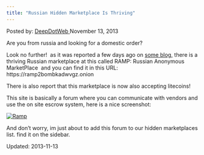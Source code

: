 ```yaml
---
title: "Russian Hidden Marketplace Is Thriving"
---
```

<span>Posted by: <a href="https://www.deepdotweb.com/author/admin/" title="">DeepDotWeb </a></span>
<span>November 13, 2013</span>

<p>Are you from russia and looking for a domestic order?</p>
<p>Look no further!  as it was reported a few days ago on <a href="http://www.leavethewestbehind.com/2013/10/silk-road-is-dead-but-its-russian.html">some blog,</a> there is a thriving Russian marketplace at this called RAMP: Russian Anonymous MarketPlace  and you can find it in this URL: https://ramp2bombkadwvgz.onion</p>
<p>There is also report that this marketplace is now also accepting litecoins!</p>
<p>This site is basically a forum where you can communicate with vendors and use the on site escrow system, here is a nice screenshot:</p>
<p><a href="/imgs/2013/11/Ramp.jpg"><img class="aligncenter size-full wp-image-1339" alt="Ramp" src="/imgs/2013/11/Ramp.jpg" width="761" height="499" srcset="/imgs/2013/11/Ramp.jpg 1203w, /imgs/2013/11/Ramp-300x197.jpg 300w, /imgs/2013/11/Ramp-1024x672.jpg 1024w" sizes="(max-width: 761px) 100vw, 761px"/></a></p>
<p>And don&#8217;t worry, im just about to add this forum to our hidden marketplaces list. find it on the sidebar.</p>
</div>


Updated: 2013-11-13